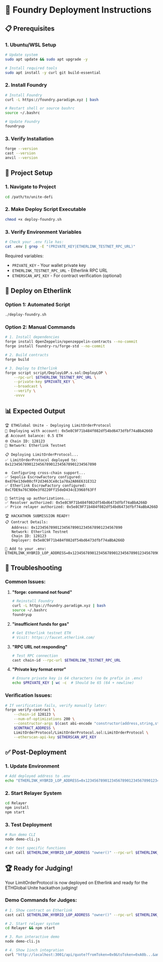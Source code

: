 # 🚀 Foundry Deployment Instructions

## 📋 Prerequisites

### 1. Ubuntu/WSL Setup
```bash
# Update system
sudo apt update && sudo apt upgrade -y

# Install required tools
sudo apt install -y curl git build-essential
```

### 2. Install Foundry
```bash
# Install Foundry
curl -L https://foundry.paradigm.xyz | bash

# Restart shell or source bashrc
source ~/.bashrc

# Update Foundry
foundryup
```

### 3. Verify Installation
```bash
forge --version
cast --version
anvil --version
```

## 🔧 Project Setup

### 1. Navigate to Project
```bash
cd /path/to/unite-defi
```

### 2. Make Deploy Script Executable
```bash
chmod +x deploy-foundry.sh
```

### 3. Verify Environment Variables
```bash
# Check your .env file has:
cat .env | grep -E "(PRIVATE_KEY|ETHERLINK_TESTNET_RPC_URL)"
```

Required variables:
- `PRIVATE_KEY` - Your wallet private key
- `ETHERLINK_TESTNET_RPC_URL` - Etherlink RPC URL
- `ETHERSCAN_API_KEY` - For contract verification (optional)

## 🚀 Deploy on Etherlink

### Option 1: Automated Script
```bash
./deploy-foundry.sh
```

### Option 2: Manual Commands
```bash
# 1. Install dependencies
forge install OpenZeppelin/openzeppelin-contracts --no-commit
forge install foundry-rs/forge-std --no-commit

# 2. Build contracts
forge build

# 3. Deploy to Etherlink
forge script script/DeployLOP.s.sol:DeployLOP \
    --rpc-url $ETHERLINK_TESTNET_RPC_URL \
    --private-key $PRIVATE_KEY \
    --broadcast \
    --verify \
    -vvvv
```

## 📊 Expected Output

```
🏆 ETHGlobal Unite - Deploying LimitOrderProtocol
📝 Deploying with account: 0x5e8C9F71b484f082df54bd6473dfbf74aBbA266D
💰 Account balance: 0.5 ETH
🌐 Chain ID: 128123
📍 Network: Etherlink Testnet

📋 Deploying LimitOrderProtocol...
✅ LimitOrderProtocol deployed to: 0x1234567890123456789012345678901234567890

⚙️  Configuring cross-chain support...
✅ Sepolia EscrowFactory configured: 0xd76e13de08cfF2d3463Ce8c1a78a2A86E631E312
✅ Etherlink EscrowFactory configured: 0xCfDE9a76C9D0e3f0220Ff15deD434cE3968f63Ff

🔐 Setting up authorizations...
✅ Resolver authorized: 0x5e8C9F71b484f082df54bd6473dfbf74aBbA266D
✅ Price relayer authorized: 0x5e8C9F71b484f082df54bd6473dfbf74aBbA266D

🏆 HACKATHON SUBMISSION READY!
📋 Contract Details:
   Address: 0x1234567890123456789012345678901234567890
   Network: Etherlink Testnet
   Chain ID: 128123
   Deployer: 0x5e8C9F71b484f082df54bd6473dfbf74aBbA266D

📝 Add to your .env:
ETHERLINK_HYBRID_LOP_ADDRESS=0x1234567890123456789012345678901234567890
```

## 🔧 Troubleshooting

### Common Issues:

1. **"forge: command not found"**
   ```bash
   # Reinstall Foundry
   curl -L https://foundry.paradigm.xyz | bash
   source ~/.bashrc
   foundryup
   ```

2. **"insufficient funds for gas"**
   ```bash
   # Get Etherlink testnet ETH
   # Visit: https://faucet.etherlink.com/
   ```

3. **"RPC URL not responding"**
   ```bash
   # Test RPC connection
   cast chain-id --rpc-url $ETHERLINK_TESTNET_RPC_URL
   ```

4. **"Private key format error"**
   ```bash
   # Ensure private key is 64 characters (no 0x prefix in .env)
   echo $PRIVATE_KEY | wc -c  # Should be 65 (64 + newline)
   ```

### Verification Issues:
```bash
# If verification fails, verify manually later:
forge verify-contract \
    --chain-id 128123 \
    --num-of-optimizations 200 \
    --constructor-args $(cast abi-encode "constructor(address,string,string)" $DEPLOYER_ADDRESS "EtherlinkLOP" "1") \
    $CONTRACT_ADDRESS \
    LimitOrderProtocol/LimitOrderProtocol.sol:LimitOrderProtocol \
    --etherscan-api-key $ETHERSCAN_API_KEY
```

## ✅ Post-Deployment

### 1. Update Environment
```bash
# Add deployed address to .env
echo "ETHERLINK_HYBRID_LOP_ADDRESS=0x1234567890123456789012345678901234567890" >> .env
```

### 2. Start Relayer System
```bash
cd Relayer
npm install
npm start
```

### 3. Test Deployment
```bash
# Run demo CLI
node demo-cli.js

# Or test specific functions
cast call $ETHERLINK_HYBRID_LOP_ADDRESS "owner()" --rpc-url $ETHERLINK_TESTNET_RPC_URL
```

## 🏆 Ready for Judging!

Your LimitOrderProtocol is now deployed on Etherlink and ready for the ETHGlobal Unite hackathon judging!

### Demo Commands for Judges:
```bash
# 1. Show contract on Etherlink
cast call $ETHERLINK_HYBRID_LOP_ADDRESS "owner()" --rpc-url $ETHERLINK_TESTNET_RPC_URL

# 2. Start relayer system
cd Relayer && npm start

# 3. Run interactive demo
node demo-cli.js

# 4. Show 1inch integration
curl "http://localhost:3001/api/quote?fromToken=0x0&toToken=0xA0b...&amount=1000000000000000000&chainId=128123"
```